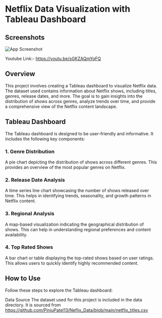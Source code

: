 
# Netflix Data Visualization with Tableau Dashboard
## Screenshots

![App Screenshot](https://github.com/PinjuPatel13/Neflix_Data/blob/main/Netflix%20.png)

Youtube Link:-
https://youtu.be/sGKZAQmYqFQ

## Overview
This project involves creating a Tableau dashboard to visualize Netflix data. The dataset used contains information about Netflix shows, including titles, genres, release dates, and more. The goal is to gain insights into the distribution of shows across genres, analyze trends over time, and provide a comprehensive view of the Netflix content landscape.


## Tableau Dashboard
The Tableau dashboard is designed to be user-friendly and informative. It includes the following key components:

### 1. Genre Distribution
A pie chart depicting the distribution of shows across different genres. This provides an overview of the most popular genres on Netflix.

### 2. Release Date Analysis
A time series line chart showcasing the number of shows released over time. This helps in identifying trends, seasonality, and growth patterns in Netflix content.

### 3. Regional Analysis
A map-based visualization indicating the geographical distribution of shows. This can help in understanding regional preferences and content availability.

### 4. Top Rated Shows
A bar chart or table displaying the top-rated shows based on user ratings. This allows users to quickly identify highly recommended content.

## How to Use
Follow these steps to explore the Tableau dashboard:


Data Source
The dataset used for this project is included in the data directory. It is sourced from 
https://github.com/PinjuPatel13/Neflix_Data/blob/main/netflix_titles.csv